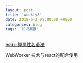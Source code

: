 ```yaml
---
layout: post
title: 'weekly8'
date: 2018-6-2 08:00:00 +0800
categories: blog
tags: '知识周报'
---
```


[es6计算属性名语法](https://developer.mozilla.org/en/docs/Web/JavaScript/Reference/Operators/Object_initializer#Computed_property_names)

WebWorker 技术与react的配合使用